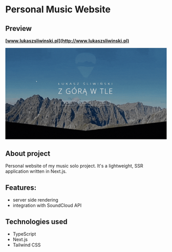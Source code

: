 # Personal Music Website

## Preview

**[www.lukaszsliwinski.pl](http://www.lukaszsliwinski.pl)**

![Website Preview](./preview.gif)

## About project

Personal website of my music solo project. It's a lightweight, SSR application written in Next.js.

## Features:

- server side rendering
- integration with SoundCloud API

## Technologies used

- TypeScript
- Next.js
- Tailwind CSS
